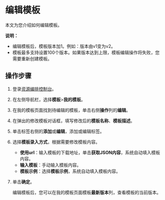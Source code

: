 # 编辑模板

本文为您介绍如何编辑模板。

**说明：**

-   编辑模板后，模板版本加1。例如：版本由v1变为v2。
-   模板最多支持设置100个版本。如果版本达到上限，模板编辑操作将失败，您需要重新创建模板。

## 操作步骤

1.  登录[资源编排控制台](http://ros.console.aliyun.com)。

2.  在左侧导航栏，选择**模板**\>**我的模板**。

3.  在我的模板页面找到待编辑的模板，单击右侧**操作**列的**编辑**。

4.  在弹出的修改模板对话框，填写修改后的**模板名称**、**模板描述**。

5.  单击标签右侧的**添加**或**编辑**，添加或编辑标签。

6.  选择**模板录入方式**，根据需要修改模板内容。

    -   **使用url**：输入模板的下载地址，单击**获取JSON内容**，系统自动填入模板内容。
    -   **输入模板**：手动输入模板内容。
    -   **模板示例**：选择**模板示例**，系统自动填入模板内容。
7.  单击**确定**。

    编辑模板后，您可以在我的模板页面模板**最新版本**列，查看模板的当前版本。


